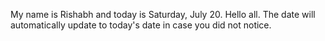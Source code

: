 My name is Rishabh and today is Saturday, July 20. Hello all. The date will automatically update to today's date in case you did not notice.
